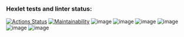 ### Hexlet tests and linter status:
[![Actions Status](https://github.com/maxrightgame/java-project-61/actions/workflows/hexlet-check.yml/badge.svg)](https://github.com/maxrightgame/java-project-61/actions)
[![Maintainability](https://api.codeclimate.com/v1/badges/8ed388606e8f1c3a0e26/maintainability)](https://codeclimate.com/github/maxrightgame/java-project-61/maintainability)
![image](https://github.com/maxrightgame/java-project-61/assets/18327176/7d86822c-152d-4e51-b5e4-31778cfd83fa)
![image](https://github.com/maxrightgame/java-project-61/assets/18327176/13668b55-cc42-4602-bed0-a515a97cef2c)
![image](https://github.com/maxrightgame/java-project-61/assets/18327176/8fd27ec4-57da-4d0a-9adf-55e06aa11930)
![image](https://github.com/maxrightgame/java-project-61/assets/18327176/2cebb23d-c3e7-48e6-803f-61a09c2d5ea3)
![image](https://github.com/maxrightgame/java-project-61/assets/18327176/8e3d34b1-1955-441f-a33e-32b3808a0b19)
![image](https://github.com/maxrightgame/java-project-61/assets/18327176/2034b962-d328-40c2-812e-7dce6673b98f)
